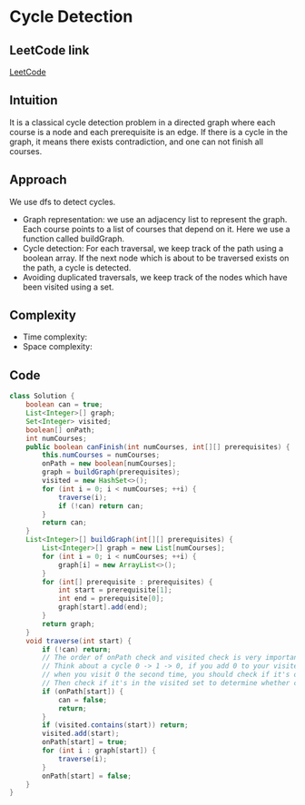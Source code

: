 # Cycle Detection
## LeetCode link
[LeetCode](https://leetcode.com/problems/course-schedule/description/)
## Intuition
It is a classical cycle detection problem in a directed graph where each course is a node and each prerequisite is an edge. If there is a cycle in the graph, it means there exists contradiction, and one can not finish all courses.
## Approach
We use dfs to detect cycles.
- Graph representation: we use an adjacency list to represent the graph. Each course points to a list of courses that depend on it. Here we use a function called buildGraph.
- Cycle detection: For each traversal, we keep track of the path using a boolean array. If the next node which is about to be traversed exists on the path, a cycle is detected.
- Avoiding duplicated traversals, we keep track of the nodes which have been visited using a set.
## Complexity
- Time complexity:
- Space complexity:
## Code
```Java
class Solution {
    boolean can = true;
    List<Integer>[] graph;
    Set<Integer> visited;
    boolean[] onPath;
    int numCourses;
    public boolean canFinish(int numCourses, int[][] prerequisites) {
        this.numCourses = numCourses;
        onPath = new boolean[numCourses];
        graph = buildGraph(prerequisites);
        visited = new HashSet<>();
        for (int i = 0; i < numCourses; ++i) {
            traverse(i);
            if (!can) return can;
        }
        return can;
    }
    List<Integer>[] buildGraph(int[][] prerequisites) {
        List<Integer>[] graph = new List[numCourses];
        for (int i = 0; i < numCourses; ++i) {
            graph[i] = new ArrayList<>();
        }
        for (int[] prerequisite : prerequisites) {
            int start = prerequisite[1];
            int end = prerequisite[0];
            graph[start].add(end);
        }
        return graph;
    }
    void traverse(int start) {
        if (!can) return;
        // The order of onPath check and visited check is very important.
        // Think about a cycle 0 -> 1 -> 0, if you add 0 to your visited
        // when you visit 0 the second time, you should check if it's onPath first
        // Then check if it's in the visited set to determine whether continue or not.
        if (onPath[start]) {
            can = false;
            return;
        }
        if (visited.contains(start)) return;
        visited.add(start);
        onPath[start] = true;
        for (int i : graph[start]) {
            traverse(i);
        }
        onPath[start] = false;
    }
}
